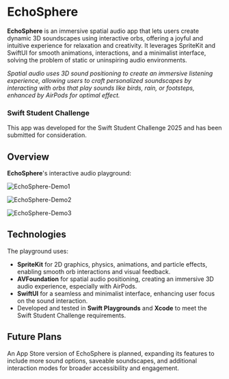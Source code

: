 # EchoSphere

**EchoSphere** is an immersive spatial audio app that lets users create dynamic 3D soundscapes using interactive orbs, offering a joyful and intuitive experience for relaxation and creativity. It leverages SpriteKit and SwiftUI for smooth animations, interactions, and a minimalist interface, solving the problem of static or uninspiring audio environments.

*Spatial audio uses 3D sound positioning to create an immersive listening experience, allowing users to craft personalized soundscapes by interacting with orbs that play sounds like birds, rain, or footsteps, enhanced by AirPods for optimal effect.*

### Swift Student Challenge

This app was developed for the Swift Student Challenge 2025 and has been submitted for consideration.

## Overview

**EchoSphere**'s interactive audio playground:

![EchoSphere-Demo1](https://github.com/user-attachments/assets/e1739bfd-948e-4f40-8e63-1bfe96d75dcf)

![EchoSphere-Demo2](https://github.com/user-attachments/assets/56f6c227-9bb4-486e-aa43-69ea24fe5613)

![EchoSphere-Demo3](https://github.com/user-attachments/assets/e9d6b4cd-0125-4056-8a15-d9949f4df09a)

## Technologies

The playground uses:
- **SpriteKit** for 2D graphics, physics, animations, and particle effects, enabling smooth orb interactions and visual feedback.
- **AVFoundation** for spatial audio positioning, creating an immersive 3D audio experience, especially with AirPods.
- **SwiftUI** for a seamless and minimalist interface, enhancing user focus on the sound interaction.
- Developed and tested in **Swift Playgrounds** and **Xcode** to meet the Swift Student Challenge requirements.

## Future Plans

An App Store version of EchoSphere is planned, expanding its features to include more sound options, saveable soundscapes, and additional interaction modes for broader accessibility and engagement.
